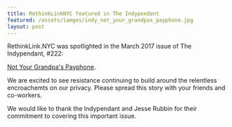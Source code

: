 ```yaml
---
title: RethinkLinkNYC featured in The Indypendant 
featured: /assets/iamges/indy_not_your_grandpas_payphone.jpg
layout: post
---
```


RethinkLink.NYC was spotlighted in the March 2017 issue of The Indypendant, #222:

[Not Your Grandpa's Payphone](https://www.indypendent.org/2017/02/21/not-your-grandpas-payphone).

We are excited to see resistance continuing to build around the relentless encroachemts on our privacy. Please spread this story with your friends and co-workers.

We would like to thank the Indypendant and Jesse Rubbin for their commitment to covering this important issue.




